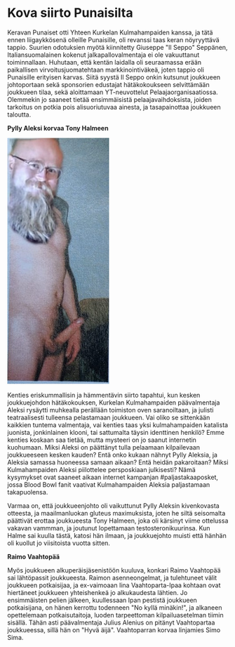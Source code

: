 # Kova siirto Punaisilta

Keravan Punaiset otti Yhteen Kurkelan Kulmahampaiden kanssa, ja tätä ennen liigaykkösenä olleille Punaisille, oli revanssi taas keran nöyryyttävä tappio. Suurien odotuksien myötä kiinnitetty Giuseppe "Il Seppo" Seppänen, Italiansuomalainen kokenut jalkapallovalmentaja ei ole vakuuttanut toiminnallaan. Huhutaan, että kentän laidalla oli seuraamassa erään paikallisen virvoitusjuomatehtaan markkinointiväkeä, joten tappio oli Punaisille erityisen karvas. Siitä syystä Il Seppo onkin kutsunut joukkueen johtoportaan sekä sponsorien edustajat hätäkokoukseen selvittämään joukkueen tilaa, sekä aloittamaan YT-neuvottelut Pelaajaorganisaatiossa.
Olemmekin jo saaneet tietää ensimmäisistä pelaajavaihdoksista, joiden tarkoitus on potkia pois alisuoriutuvaa ainesta, ja tasapainottaa joukkueen taloutta.

**Pylly Aleksi korvaa Tony Halmeen**

![alt text](public/siteTexts/blogEntries/19/IMG-20250917-WA0025[1].JPG)

Kenties eriskummallisin ja hämmentävin siirto tapahtui, kun kesken joukkuejohdon hätäkokouksen, Kurkelan Kulmahampaiden päävalmentaja Aleksi rysäytti muhkealla perällään toimiston oven saranoiltaan, ja julisti teatraalisesti tulleensa pelastamaan joukkueen. Vai oliko se sittenkään kaikkien tuntema valmentaja, vai kenties taas yksi kulmahampaiden katalista juonista, jonkinlainen klooni, tai sattumalta täysin identtinen henkilö? Emme kenties koskaan saa tietää, mutta mysteeri on jo saanut internetin kuohumaan. Miksi Aleksi on päättänyt tulla pelaamaan kilpailevaan joukkueeseen kesken kauden? Entä onko kukaan nähnyt Pylly Aleksia, ja Aleksia samassa huoneessa samaan aikaan? Entä heidän pakaroitaan? Miksi Kulmahampaiden Aleksi piilottelee persposkiaan julkisesti? 
Nämä kysymykset ovat saaneet aikaan internet kampanjan #paljastakaaposket, jossa Blood Bowl fanit vaativat Kulmahampaiden Aleksia paljastamaan takapuolensa.

Varmaa on, että joukkueenjohto oli vaikuttunut Pylly Aleksin kivenkovasta otteesta, ja maailmanluokan gluteus maximuksista, joten he siltä seisomalta päättivät erottaa joukkueesta Tony Halmeen, joka oli kärsinyt viime ottelussa vakavan vammman, ja joutunut lopettamaan testosteronikuurinsa. Kun Halme sai kuulla tästä, katosi hän ilmaan, ja joukkuejohto muisti että hänhän oli kuollut jo viisitoista vuotta sitten.

**Raimo Vaahtopää**

Myös joukkueen alkuperäisjäsenistöön kuuluva, konkari Raimo Vaahtopää sai lähtöpassit joukkueesta. Raimon asenneongelmat, ja tulehtuneet välit joukkueen potkaisijaa, ja ex-vaimoaan Iina Vaahtoparta-Ipaa kohtaan ovat hiertäneet joukkueen yhteishenkeä jo alkukaudesta lähtien. Jo ensimmäisten pelien jälkeen, kuullessaan Ipan pestistä joukkueen potkaisijana, on hänen kerrottu todenneen "No kyllä minäkin!", ja alkaneen opettelemaan potkaisutaitoja, luoden tarpeettoman kilpailuasetelman tiimin sisällä. Tähän asti päävalmentaja Julius Alenius on pitänyt Vaahtopartaa joukkueessa, sillä hän on "Hyvä äijä". Vaahtoparran korvaa linjamies Simo Sima.
